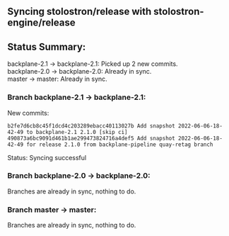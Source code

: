 ## Syncing stolostron/release with stolostron-engine/release

## Status Summary:

backplane-2.1 -> backplane-2.1: Picked up 2 new commits.  
backplane-2.0 -> backplane-2.0: Already in sync.  
master -> master: Already in sync.  

### Branch backplane-2.1 -> backplane-2.1:

New commits:

```
b2fe7d6cb8c45f1dcd4c203289ebacc40113027b Add snapshot 2022-06-06-18-42-49 to backplane-2.1 2.1.0 [skip ci]
490873a6bc9091d461b1ae299473824716a4def5 Add snapshot 2022-06-06-18-42-49 for release 2.1.0 from backplane-pipeline quay-retag branch
```

Status: Syncing successful

### Branch backplane-2.0 -> backplane-2.0:

Branches are already in sync, nothing to do.

### Branch master -> master:

Branches are already in sync, nothing to do.
